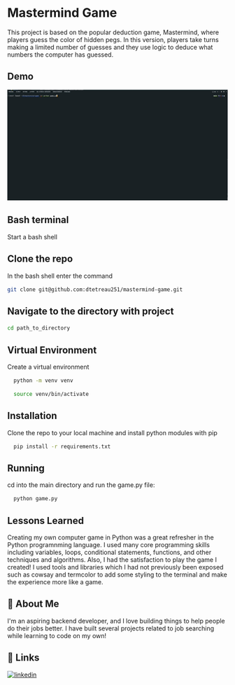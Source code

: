 # Mastermind Game

This project is based on the popular deduction game, Mastermind, where players guess the color of hidden pegs. In this version, players take turns making a limited number of guesses and they use logic to deduce what numbers the computer has guessed.

## Demo

![Mastermind Terminal Game Demo](media/mastermind.gif)

## Bash terminal 
Start a bash shell 

## Clone the repo
In the bash shell enter the command
```bash
git clone git@github.com:dtetreau251/mastermind-game.git
```
## Navigate to the directory with project
```bash
cd path_to_directory
```

## Virtual Environment
Create a virtual environment
```bash
  python -m venv venv
```
```bash
  source venv/bin/activate
```

## Installation

Clone the repo to your local machine and install python modules with pip
```bash
  pip install -r requirements.txt
```

## Running

cd into the main directory and run the game.py file:
```bash
  python game.py
```
    
## Lessons Learned

Creating my own computer game in Python was a great refresher in the Python programnming language. I used many core programming skills including variables, loops, conditional statements, functions, and other techniques and algorithms. Also, I had the satisfaction to play the game I created! I used tools and libraries which I had not previously been exposed such as cowsay and termcolor to add some styling to the terminal and make the experience more like a game. 

## 🚀 About Me
I'm an aspiring backend developer, and I love building things to help people do their jobs better. I have built several projects related to job searching while learning to code on my own!
## 🔗 Links
[![linkedin](https://img.shields.io/badge/linkedin-0A66C2?style=for-the-badge&logo=linkedin&logoColor=white)](https://www.linkedin.com/)
